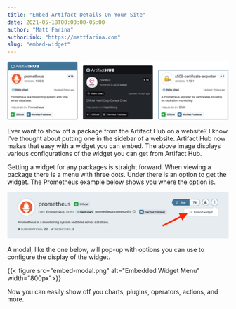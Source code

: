 ```yaml
---
title: "Embed Artifact Details On Your Site"
date: 2021-05-18T00:00:00-05:00
author: "Matt Farina"
authorLink: "https://mattfarina.com"
slug: "embed-widget"
---
```

![Embedded Packages](embed.png)

Ever want to show off a package from the Artifact Hub on a website? I know I've thought about putting one in the sidebar of a website. Artifact Hub now makes that easy with a widget you can embed. The above image displays various configurations of the widget you can get from Artifact Hub.<!--more-->

Getting a widget for any packages is straight forward. When viewing a package there is a menu with three dots. Under there is an option to get the widget. The Prometheus example below shows you where the option is.

![Embedded Widget Menu](embed-menu.png)

A modal, like the one below, will pop-up with options you can use to configure the display of the widget.

{{< figure src="embed-modal.png" alt="Embedded Widget Menu" width="800px">}}

Now you can easily show off you charts, plugins, operators, actions, and more.
